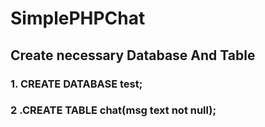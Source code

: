 # SimplePHPChat

## Create necessary Database And Table
### 1. CREATE DATABASE test;
### 2 .CREATE TABLE chat(msg text not null);
